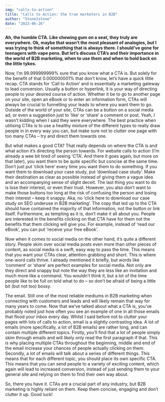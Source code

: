 ```yaml
---
img: "calls-to-action"
title: "Calls to Action: the true marketers in B2B"
author: "Stone2stone"
date: "2023-06-26"
---
```


**Ah, the humble CTA. Like chewing gum on a seat, they truly are everywhere. Ok, maybe that wasn’t the most pleasant of analogies, but I was trying to think of something that is always there. I should’ve gone for teenagers with vape pens. But let’s discuss CTA’s and their importance in the world of B2B marketing, when to use them and when to hold back on the little tykes.**

Now, I’m 99.999999999% sure that you know what a CTA is. But solely for the benefit of that 0.000000001% that don’t know, let’s have a quick little recap. CTA stands for ‘Call to Action’ and is essentially a marketing gateway to lead conversion. Usually a button or hyperlink, it is your way of directing people to your desired course of action. Whether it be to go to another page on your site, open an eBook or to enter an information form, CTAs will always be crucial to funnelling your leads to where you want them to go. Outside of the world of your site, CTAs can be a button on a social media ad, or even a suggestion just to ‘like’ or ‘share’ a comment or post. Yeah, I wasn’t kidding when I said they were everywhere. The best practice when utilising CTAs is to use a healthy mixture of the different types to really draw people in in every way you can, but make sure not to clutter one page with too many CTAs – try and direct them towards one.

But what makes a good CTA? That really depends on where the CTA is and what action it’s directing the person towards. For website calls to action (I’m already a wee bit tired of seeing ‘CTA’. And there it goes again, but more on that later), you want them to be quite specific but concise at the same time. Don’t just put ‘click here’ every time you want them to do something. If you want them to download your case study, put ‘download case study’. Make their destination as clear as possible instead of giving them a vague idea and an accompanying sense of slight deceit. The last thing you want to do is lose their interest, or even their trust. However, you also don’t want to make those buttons too long at the risk of confusing the person and losing their interest – keep it snappy. Aka, no ‘click here to download our case study on SEO underuse in B2B marketing’. The copy that led up to the CTA should have contained the majority of that information, not the button or link itself. Furthermore, as tempting as it is, don’t make it all about you. People are interested in the benefits clicking on that CTA have for them not the benefits that them clicking will give you. For example, instead of ‘read our eBook’, you can put ‘receive your free eBook’.

Now when it comes to social media on the other hand, it’s quite a different story. People skim over social media posts even more than other pieces of content, as social media is a swift, easy way to pass the time. This means that you want your CTAs clear, attention grabbing and short. This is where one-word calls thrive. I already mentioned it briefly, but words like ‘comment’ or ‘share’ are perfect examples for social media. Not only are they direct and snappy but note the way they are less like an invitation and much more like a command. You wouldn’t think it, but a lot of the time people like to be full on told what to do – so don’t be afraid of being a little bit (but not too) bossy.

The email. Still one of the most reliable mediums in B2B marketing when connecting with customers and leads and will likely remain that way for many years to come. Now that we’ve talked about what a CTA is, you’ve probably noted just how often you see an example of one in all those emails that flood your inbox every day. Whilst I said before not to clutter your pages with lots of calls to action, email is a slightly contrasting idea. A lot of emails (more specifically, a lot of B2B emails) are rather long, and can contain multiple different topics. Firstly, you’ll find that a lot of people simply skim through emails and will likely only read the first paragraph if that. This is why placing multiple CTAs throughout the beginning, middle and end of the email increase your chances of people actually clicking on them. Secondly, a lot of emails will talk about a series of different things. This means that for each different topic, you should place its own specific CTA. This means that you can send people to a variety of exciting content, which again will lead to increased conversion, instead of just sending them to your general site and relying on them to find their own way about.

So, there you have it. CTAs are a crucial part of any industry, but B2B marketing is highly reliant on them. Keep them concise, engaging and don’t clutter it up. Good luck!
